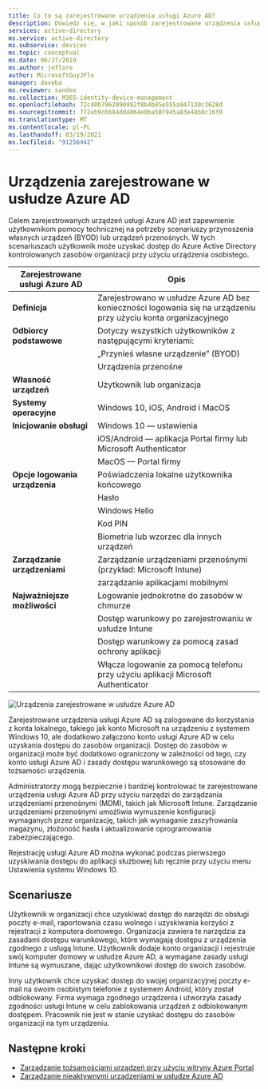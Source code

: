 ```yaml
---
title: Co to są zarejestrowane urządzenia usługi Azure AD?
description: Dowiedz się, w jaki sposób zarejestrowane urządzenia usługi Azure AD zapewniają użytkownikom pomoc techniczną dla scenariuszy tworzenia własnych urządzeń (BYOD) lub urządzeń przenośnych.
services: active-directory
ms.service: active-directory
ms.subservice: devices
ms.topic: conceptual
ms.date: 06/27/2019
ms.author: joflore
author: MicrosoftGuyJFlo
manager: daveba
ms.reviewer: sandeo
ms.collection: M365-identity-device-management
ms.openlocfilehash: 72c40b7962090492f8b4b85e555a947130c3628d
ms.sourcegitcommit: 772eb9c6684dd4864e0ba507945a83e48b8c16f0
ms.translationtype: MT
ms.contentlocale: pl-PL
ms.lasthandoff: 03/19/2021
ms.locfileid: "91256442"
---
```

# <a name="azure-ad-registered-devices"></a>Urządzenia zarejestrowane w usłudze Azure AD

Celem zarejestrowanych urządzeń usługi Azure AD jest zapewnienie użytkownikom pomocy technicznej na potrzeby scenariuszy przynoszenia własnych urządzeń (BYOD) lub urządzeń przenośnych. W tych scenariuszach użytkownik może uzyskać dostęp do Azure Active Directory kontrolowanych zasobów organizacji przy użyciu urządzenia osobistego.

| Zarejestrowane usługi Azure AD | Opis |
| --- | --- |
| **Definicja** | Zarejestrowano w usłudze Azure AD bez konieczności logowania się na urządzeniu przy użyciu konta organizacyjnego |
| **Odbiorcy podstawowe** | Dotyczy wszystkich użytkowników z następującymi kryteriami: |
|   | „Przynieś własne urządzenie” (BYOD) |
|   | Urządzenia przenośne |
| **Własność urządzeń** | Użytkownik lub organizacja |
| **Systemy operacyjne** | Windows 10, iOS, Android i MacOS |
| **Inicjowanie obsługi** | Windows 10 — ustawienia |
|   | iOS/Android — aplikacja Portal firmy lub Microsoft Authenticator |
|   | MacOS — Portal firmy |
| **Opcje logowania urządzenia** | Poświadczenia lokalne użytkownika końcowego |
|   | Hasło |
|   | Windows Hello |
|   | Kod PIN |
|   | Biometria lub wzorzec dla innych urządzeń |
| **Zarządzanie urządzeniami** | Zarządzanie urządzeniami przenośnymi (przykład: Microsoft Intune) |
|   | zarządzanie aplikacjami mobilnymi |
| **Najważniejsze możliwości** | Logowanie jednokrotne do zasobów w chmurze |
|   | Dostęp warunkowy po zarejestrowaniu w usłudze Intune |
|   | Dostęp warunkowy za pomocą zasad ochrony aplikacji |
|   | Włącza logowanie za pomocą telefonu przy użyciu aplikacji Microsoft Authenticator |

![Urządzenia zarejestrowane w usłudze Azure AD](./media/concept-azure-ad-register/azure-ad-registered-device.png)

Zarejestrowane urządzenia usługi Azure AD są zalogowane do korzystania z konta lokalnego, takiego jak konto Microsoft na urządzeniu z systemem Windows 10, ale dodatkowo załączono konto usługi Azure AD w celu uzyskania dostępu do zasobów organizacji. Dostęp do zasobów w organizacji może być dodatkowo ograniczony w zależności od tego, czy konto usługi Azure AD i zasady dostępu warunkowego są stosowane do tożsamości urządzenia.

Administratorzy mogą bezpiecznie i bardziej kontrolować te zarejestrowane urządzenia usługi Azure AD przy użyciu narzędzi do zarządzania urządzeniami przenośnymi (MDM), takich jak Microsoft Intune. Zarządzanie urządzeniami przenośnymi umożliwia wymuszenie konfiguracji wymaganych przez organizację, takich jak wymaganie zaszyfrowania magazynu, złożoność hasła i aktualizowanie oprogramowania zabezpieczającego. 

Rejestrację usługi Azure AD można wykonać podczas pierwszego uzyskiwania dostępu do aplikacji służbowej lub ręcznie przy użyciu menu Ustawienia systemu Windows 10. 

## <a name="scenarios"></a>Scenariusze

Użytkownik w organizacji chce uzyskiwać dostęp do narzędzi do obsługi poczty e-mail, raportowania czasu wolnego i uzyskiwania korzyści z rejestracji z komputera domowego. Organizacja zawiera te narzędzia za zasadami dostępu warunkowego, które wymagają dostępu z urządzenia zgodnego z usługą Intune. Użytkownik dodaje konto organizacji i rejestruje swój komputer domowy w usłudze Azure AD, a wymagane zasady usługi Intune są wymuszane, dając użytkownikowi dostęp do swoich zasobów.

Inny użytkownik chce uzyskać dostęp do swojej organizacyjnej poczty e-mail na swoim osobistym telefonie z systemem Android, który został odblokowany. Firma wymaga zgodnego urządzenia i utworzyła zasady zgodności usługi Intune w celu zablokowania urządzeń z odblokowanym dostępem. Pracownik nie jest w stanie uzyskać dostępu do zasobów organizacji na tym urządzeniu.

## <a name="next-steps"></a>Następne kroki

- [Zarządzanie tożsamościami urządzeń przy użyciu witryny Azure Portal](device-management-azure-portal.md)
- [Zarządzanie nieaktywnymi urządzeniami w usłudze Azure AD](manage-stale-devices.md)
